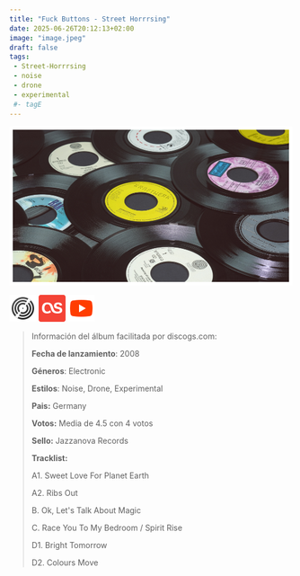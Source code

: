 ```yaml
---
title: "Fuck Buttons - Street Horrrsing"
date: 2025-06-26T20:12:13+02:00
image: "image.jpeg"
draft: false
tags:
 - Street-Horrrsing
 - noise
 - drone
 - experimental
 #- tagE
---
```

![cover](image.jpeg (Fuck-Buttons - Street-Horrrsing))
 
[![discogs](../links/svg/discogs.png (discogs))](https://www.discogs.com/master/8267)
[![lastfm](../links/svg/lastfm.png (lastfm))](https://www.last.fm/music/Fuck-Buttons/Street-Horrrsing)
[![youtube](../links/svg/youtube.png (youtube))](https://www.youtube.com/playlist?list=PLoVQSPhAgWlfjfADp0abB5nAUMG0gl-gK)
 
<!-- [![bandcamp](../links/svg/bandcamp.png (bandcamp))](error) error busqueda -->
<!-- [![musicbrainz](../links/svg/musicbrainz.png (musicbrainz))]() -->
<!-- [![spotify](../links/svg/spotify.png (putify))]() -->
<!-- [![wikipedia](../links/svg/wikipedia.png (wikipedia))](error) -->
 
> Información del álbum facilitada por discogs.com:
> 
> **Fecha de lanzamiento**: 2008
> 
> **Géneros**: Electronic
> 
> **Estilos**: Noise, Drone, Experimental
> 
> **Pais:** Germany
> 
> **Votos:** Media de 4.5 con 4 votos
> 
> **Sello:** Jazzanova Records
> 
> **Tracklist:**
> 
>   A1. Sweet Love For Planet Earth    
> 
>   A2. Ribs Out    
> 
>   B. Ok, Let's Talk About Magic    
> 
>   C. Race You To My Bedroom / Spirit Rise    
> 
>   D1. Bright Tomorrow    
> 
>   D2. Colours Move    
> 
